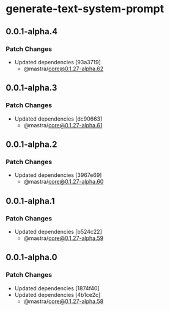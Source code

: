 # generate-text-system-prompt

## 0.0.1-alpha.4

### Patch Changes

- Updated dependencies [93a3719]
  - @mastra/core@0.1.27-alpha.62

## 0.0.1-alpha.3

### Patch Changes

- Updated dependencies [dc90663]
  - @mastra/core@0.1.27-alpha.61

## 0.0.1-alpha.2

### Patch Changes

- Updated dependencies [3967e69]
  - @mastra/core@0.1.27-alpha.60

## 0.0.1-alpha.1

### Patch Changes

- Updated dependencies [b524c22]
  - @mastra/core@0.1.27-alpha.59

## 0.0.1-alpha.0

### Patch Changes

- Updated dependencies [1874f40]
- Updated dependencies [4b1ce2c]
  - @mastra/core@0.1.27-alpha.58
